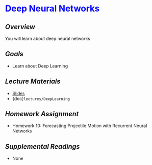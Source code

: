 # <span style="color: blue;"><b>Deep Neural Networks</b></span>

## *Overview*
You will learn about deep neural networks

## *Goals*
* Learn about Deep Learning

## *Lecture Materials*
* [Slides](https://docs.google.com/presentation/d/1RnFI0k15C_m2j43QtFDGCFRBCcQ-Rx6EG-9U3EumOHc/edit?usp=sharing)
* {doc}`lectures/DeepLearning`

## *Homework Assignment*
* Homework 10: Forecasting Projectile Motion with Recurrent Neural Networks

## *Supplemental Readings*
* None

